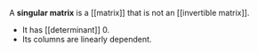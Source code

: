 A **singular matrix** is a [[matrix]] that is not an [[invertible matrix]]. 

* It has [[determinant]] 0.
* Its columns are linearly dependent.